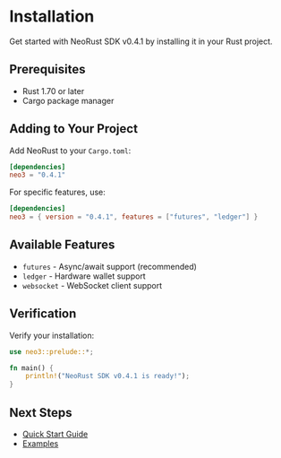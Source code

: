 # Installation

Get started with NeoRust SDK v0.4.1 by installing it in your Rust project.

## Prerequisites

- Rust 1.70 or later
- Cargo package manager

## Adding to Your Project

Add NeoRust to your `Cargo.toml`:

```toml
[dependencies]
neo3 = "0.4.1"
```

For specific features, use:

```toml
[dependencies]
neo3 = { version = "0.4.1", features = ["futures", "ledger"] }
```

## Available Features

- `futures` - Async/await support (recommended)
- `ledger` - Hardware wallet support
- `websocket` - WebSocket client support

## Verification

Verify your installation:

```rust
use neo3::prelude::*;

fn main() {
    println!("NeoRust SDK v0.4.1 is ready!");
}
```

## Next Steps

- [Quick Start Guide](./quick-start.md)
- [Examples](./examples.md) 